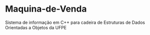 # Maquina-de-Venda
Sistema de informação em C++ para cadeira de Estruturas de Dados Orientadas a Objetos da UFPE

